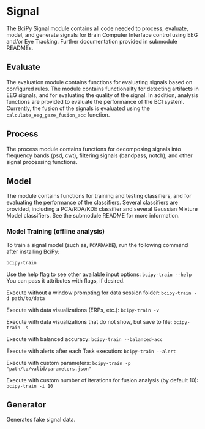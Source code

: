 # Signal

The BciPy Signal module contains all code needed to process, evaluate, model, and generate signals for Brain Computer Interface control using EEG and/or Eye Tracking. Further documentation provided in submodule READMEs.

## Evaluate

The evaluation module contains functions for evaluating signals based on configured rules. The module contains functionailty for detecting artifacts in EEG signals, and for evaluating the quality of the signal. In addition, analysis functions are provided to evaluate the performance of the BCI system. Currently, the fusion of the signals is evaluated using the `calculate_eeg_gaze_fusion_acc` function.

## Process

The process module contains functions for decomposing signals into frequency bands (psd, cwt), filtering signals (bandpass, notch), and other signal processing functions.

## Model

The module contains functions for training and testing classifiers, and for evaluating the performance of the classifiers. Several classifiers are provided, including a PCA/RDA/KDE classifier and several Gaussian Mixture Model classifiers. See the submodule README for more information.

### Model Training (offline analysis)

To train a signal model (such as, `PCARDAKDE`), run the following command after installing BciPy:

`bcipy-train`

Use the help flag to see other available input options: `bcipy-train --help` You can pass it attributes with flags, if desired.

Execute without a window prompting for data session folder: `bcipy-train -d path/to/data`

Execute with data visualizations (ERPs, etc.): `bcipy-train -v`

Execute with data visualizations that do not show, but save to file:  `bcipy-train -s`

Execute with balanced accuracy: `bcipy-train --balanced-acc`

Execute with alerts after each Task execution: `bcipy-train --alert`

Execute with custom parameters: `bcipy-train -p "path/to/valid/parameters.json"`

Execute with custom number of iterations for fusion analysis (by default 10): `bcipy-train -i 10`

## Generator

Generates fake signal data.
